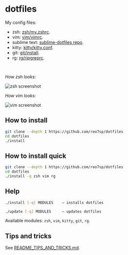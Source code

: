 # dotfiles

My config files:

- zsh: [zsh/my.zshrc](./zsh/my.zshrc).
- vim: [vim/vimrc](./vim/vimrc).
- sublime text: [sublime-dotfiles repo](https://github.com/reo7sp/sublime-dotfiles?tab=readme-ov-file#sublime-dotfiles).
- kitty: [kitty/kitty.conf](./kitty/kitty.conf).
- git: [git/install](./git/install).
- rg: [rg/ripgreprc](./rg/ripgreprc).

<br>

_How zsh looks:_

![zsh screenshot](https://i.imgur.com/ADOhxTn.png)

_How vim looks:_

![vim screenshot](https://i.imgur.com/506F2IZ.png)

## How to install

```sh
git clone --depth 1 https://github.com/reo7sp/dotfiles
cd dotfiles
./install
```

## How to install quick

```sh
git clone --depth 1 https://github.com/reo7sp/dotfiles
cd dotfiles
./install -q zsh vim rg
```

## Help

```sh
./install [-q] MODULES    — installs dotfiles
```
```sh
./update [-q] MODULES     — updates dotfiles
```

Available modules: `zsh`, `vim`, `kitty`, `git`, `rg`.

## Tips and tricks

See [README_TIPS_AND_TRICKS.md](./README_TIPS_AND_TRICKS.md).
